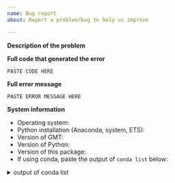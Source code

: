 ```yaml
---
name: Bug report
about: Report a problem/bug to help us improve

---
```


**Description of the problem**

<!-- Please be as detailed as you can when describing an issue. The more information we have, the easier it will be for us to track this down. -->

**Full code that generated the error**

```python
PASTE CODE HERE
```

**Full error message**

```
PASTE ERROR MESSAGE HERE
```

**System information**

* Operating system:
* Python installation (Anaconda, system, ETS):
* Version of GMT:
* Version of Python:
* Version of this package:
* If using conda, paste the output of `conda list` below:

<details>
<summary>output of conda list</summary>
<pre>
PASTE OUTPUT OF CONDA LIST HERE
</pre>
</details>
